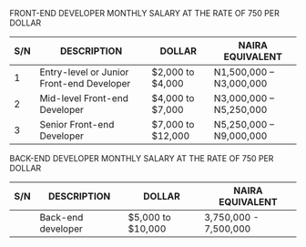 FRONT-END DEVELOPER MONTHLY SALARY AT THE RATE OF 750 PER DOLLAR

| S/N | DESCRIPTION                              | DOLLAR              | NAIRA EQUIVALENT     |
|-----|------------------------------------------|---------------------|----------------------|
| 1   | Entry-level or Junior Front-end Developer | $2,000 to $4,000    | N1,500,000 – N3,000,000 |
| 2   | Mid-level Front-end Developer             | $4,000 to $7,000    | N3,000,000 – N5,250,000 |
| 3   | Senior Front-end Developer                | $7,000 to $12,000   | N5,250,000 – N9,000,000 |

BACK-END DEVELOPER MONTHLY SALARY AT THE RATE OF 750 PER DOLLAR

| S/N | DESCRIPTION          | DOLLAR             | NAIRA EQUIVALENT     |
|-----|----------------------|--------------------|----------------------|
|     | Back-end developer   | $5,000 to $10,000  | 3,750,000 - 7,500,000 |
